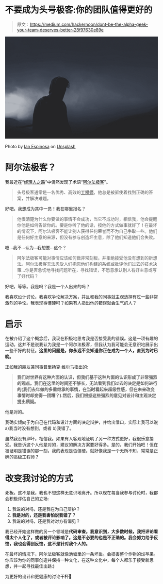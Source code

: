 # 不要成为头号极客:你的团队值得更好的

> 原文：<https://medium.com/hackernoon/dont-be-the-alpha-geek-your-team-deserves-better-28f97630e89e>

![](img/a560b89c98617b988311f550efd5a5d3.png)

Photo by [Ian Espinosa](https://unsplash.com/@greystorm?utm_source=medium&utm_medium=referral) on [Unsplash](https://unsplash.com?utm_source=medium&utm_medium=referral)

# 阿尔法极客？

我最近在“[经理人之路](https://www.goodreads.com/book/show/33369254-the-manager-s-path)”中偶然发现了术语“[阿尔法极客](https://hackernoon.com/tagged/alpha-geek)”。

> 头号极客通常是一名优秀、高效的[工程师](https://hackernoon.com/tagged/engineer)，他总是被驱使着找到正确的答案，并解决难题。

好吧。我想成为其中一员！我在哪里报名？

> 他很清楚为什么你要做的事情不会成功，当它不成功时，相信我，他会提醒你他是如何告诉你的。要是你听了他的话，按他的方式做事就好了！在最坏的情况下，阿尔法极客不能让别人获得任何荣誉而不为自己争取一些。他们是任何好主意的来源，但没有参与创造坏主意，除了他们知道他们会失败。

嗯…我不…认为…我想要…这个？

> 阿尔法极客可能对事情应该如何做非常刻板，并拒绝接受他没有想到的新想法。阿尔法极客无法忍受人们抱怨他们构建的系统或批评他们过去的技术决策…你是否急切地寻找问题所在，寻找错误，不愿意承认别人有好主意或写了好代码？

好吧，等等。我是吗？我是一个人出来的吗？

我喜欢设计讨论，我喜欢争论解决方案，并且和我的同事就主观选择有过一些非常激烈的争论。我表现得僵硬吗？如果有人指出他的错误就会生气的人？

# 启示

在被介绍了这个概念后，我现在积极地思考我是否接受我的错误。这是一项有趣的运动。这并不是说我认为我是一个阿尔法极客，但我认为我可能会无意识地展示出一些不好的特征。**这里的问题是，你永远不会知道你正在成为一个人，直到为时已晚。**

正如我的朋友兼同事普里扬克·维尔马指出的:

> **我们对世界有这种片面的认识，但我们基于这种片面的认识形成了非常强烈的观点。我们在这里的时间还不够长，无法看到我们过去的决定是如何进行的(我们去年做的多重继承的事情，在当时看起来超级性感，但在未来改变事情时却变得一团糟？).然后，我们根据这些强烈的意见对设计和主观决定提出质疑。**

他是对的。

我确实倾向于为自己在代码和设计方面的决定辩护，并给出借口，实际上我可以说
a)我当时没有想到，或者
b)我错了。

虽然我没有*那*坏，相信我。如果有人客观地证明了另一种方式更好，我很乐意接受。我告诉这个人他是对的，建议的解决方案要好得多。是的，我们开始吧！但在被证明是错误的那一刻，我的表现是否僵硬，就好像我是一个无所不知、常常是正确的高级工程师？

# 改变我讨论的方式

死板。这不是我，我也不想这样无意识地离开。所以现在每当我参与讨论时，我都会积极评估自己的立场:

1.  我说的对吗，还是我在为自己辩护？
2.  **我是对的，还是我害怕说我错了？**
3.  我说的对吗，还是我对对方有偏见？

我已经开始这样做的另一个领域是**代码审查。我意识到，大多数时候，我把评论看得太个人化了，或者被评论影响了。这是不必要的也是不正确的。我会努力给予反馈，我也会得到反馈，这不是针对我个人的。**

在最坏的情况下，阿尔法极客就像池塘里的一条坏鱼。会损害整个作物的烂苹果。你应该为你的同事创造并保持一种文化，在这种文化中，每个人都乐于接受新思想，并一起寻找最佳出路:)

为更好的设计和更健康的讨论干杯🍻